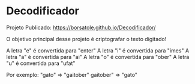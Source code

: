 # Decodificador
 Projeto Publicado: https://borsatole.github.io/Decodificador/
 
O objetivo principal desse projeto é criptografar o texto digitado!

A letra "e" é convertida para "enter"
A letra "i" é convertida para "imes"
A letra "a" é convertida para "ai"
A letra "o" é convertida para "ober"
A letra "u" é convertida para "ufat"

Por exemplo:
"gato" => "gaitober"
gaitober" => "gato"
